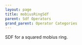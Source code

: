```yaml
---
layout: page
title: mobiusRingSdf
parent: Sdf Operators
grand_parent: Operator Categories
---
```


SDF for a squared mobius ring.
